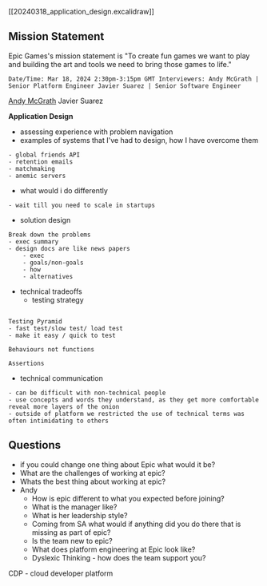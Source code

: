 [[20240318_application_design.excalidraw]]
## Mission Statement

Epic Games's mission statement is "To create fun games we want to play and building the art and tools we need to bring those games to life."

```
Date/Time: Mar 18, 2024 2:30pm-3:15pm GMT Interviewers: Andy McGrath | Senior Platform Engineer Javier Suarez | Senior Software Engineer
```

[Andy McGrath](https://www.linkedin.com/in/andymcgrath/)
Javier Suarez

**Application Design**
- assessing experience with problem navigation
- examples of systems that I've had to design, how I have overcome them
```
- global friends API
- retention emails
- matchmaking
- anemic servers
```
- what would i do differently
```
- wait till you need to scale in startups
```
- solution design

```
Break down the problems
- exec summary
- design docs are like news papers
	- exec
	- goals/non-goals
	- how
	- alternatives
```

- technical tradeoffs
	- testing strategy
```

Testing Pyramid
- fast test/slow test/ load test
- make it easy / quick to test

Behaviours not functions

Assertions
```
- technical communication
```
- can be difficult with non-technical people 
- use concepts and words they understand, as they get more comfortable reveal more layers of the onion
- outside of platform we restricted the use of technical terms was often intimidating to others
```


## Questions

- if you could change one thing about Epic what would it be?
- What are the challenges of working at epic?
- Whats the best thing about working at epic?
- Andy
	- How is epic different to what you expected before joining?
	- What is the manager like?
	- What is her leadership style?
	- Coming from SA what would if anything did you do there that is missing as part of epic?
	- Is the team new to epic?
	- What does platform engineering at Epic look like?
	- Dyslexic Thinking - how does the team support you?



CDP - cloud developer platform